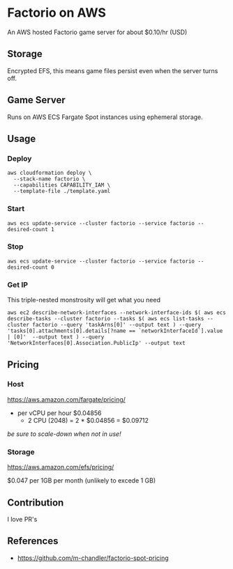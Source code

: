 # Factorio on AWS

An AWS hosted Factorio game server for about $0.10/hr (USD)

## Storage

Encrypted EFS, this means game files persist even when the server turns off.

## Game Server

Runs on AWS ECS Fargate Spot instances using ephemeral storage.

## Usage

### Deploy

```shell
aws cloudformation deploy \
  --stack-name factorio \
  --capabilities CAPABILITY_IAM \
  --template-file ./template.yaml
```

### Start

```shell
aws ecs update-service --cluster factorio --service factorio --desired-count 1
```

### Stop

```shell
aws ecs update-service --cluster factorio --service factorio --desired-count 0
```

### Get IP

This triple-nested monstrosity will get what you need

```shell
aws ec2 describe-network-interfaces --network-interface-ids $( aws ecs describe-tasks --cluster factorio --tasks $( aws ecs list-tasks --cluster factorio --query 'taskArns[0]' --output text ) --query 'tasks[0].attachments[0].details[?name == `networkInterfaceId`].value | [0]'  --output text ) --query 'NetworkInterfaces[0].Association.PublicIp' --output text
```

## Pricing

### Host

https://aws.amazon.com/fargate/pricing/

- per vCPU per hour	$0.04856
  - 2 CPU (2048) = 2 * $0.04856 = $0.09712

*be sure to scale-down when not in use!*

### Storage

https://aws.amazon.com/efs/pricing/

$0.047 per 1GB per month (unlikely to excede 1 GB)

## Contribution

I love PR's

## References

- https://github.com/m-chandler/factorio-spot-pricing
